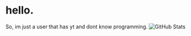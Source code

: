 # hello.

So, im just a user that has yt and dont know programming.
![GitHub Stats](https://github-readme-stats.vercel.app/api?username=Maxi2022gt&bg_color=0,ff1100,750a02&text_color=0a0a0a&title_color=0a0a0a&border_color=360500&ring_color=ff8f82&disable_animations=true)



